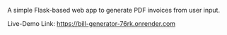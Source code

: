A simple Flask-based web app to generate PDF invoices from user input.


Live-Demo Link: https://bill-generator-76rk.onrender.com
